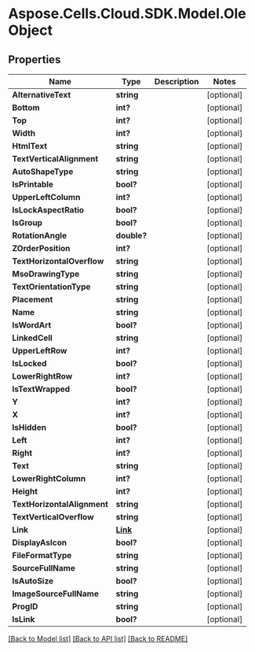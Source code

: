 # Aspose.Cells.Cloud.SDK.Model.OleObject
## Properties

Name | Type | Description | Notes
------------ | ------------- | ------------- | -------------
**AlternativeText** | **string** |  | [optional] 
**Bottom** | **int?** |  | [optional] 
**Top** | **int?** |  | [optional] 
**Width** | **int?** |  | [optional] 
**HtmlText** | **string** |  | [optional] 
**TextVerticalAlignment** | **string** |  | [optional] 
**AutoShapeType** | **string** |  | [optional] 
**IsPrintable** | **bool?** |  | [optional] 
**UpperLeftColumn** | **int?** |  | [optional] 
**IsLockAspectRatio** | **bool?** |  | [optional] 
**IsGroup** | **bool?** |  | [optional] 
**RotationAngle** | **double?** |  | [optional] 
**ZOrderPosition** | **int?** |  | [optional] 
**TextHorizontalOverflow** | **string** |  | [optional] 
**MsoDrawingType** | **string** |  | [optional] 
**TextOrientationType** | **string** |  | [optional] 
**Placement** | **string** |  | [optional] 
**Name** | **string** |  | [optional] 
**IsWordArt** | **bool?** |  | [optional] 
**LinkedCell** | **string** |  | [optional] 
**UpperLeftRow** | **int?** |  | [optional] 
**IsLocked** | **bool?** |  | [optional] 
**LowerRightRow** | **int?** |  | [optional] 
**IsTextWrapped** | **bool?** |  | [optional] 
**Y** | **int?** |  | [optional] 
**X** | **int?** |  | [optional] 
**IsHidden** | **bool?** |  | [optional] 
**Left** | **int?** |  | [optional] 
**Right** | **int?** |  | [optional] 
**Text** | **string** |  | [optional] 
**LowerRightColumn** | **int?** |  | [optional] 
**Height** | **int?** |  | [optional] 
**TextHorizontalAlignment** | **string** |  | [optional] 
**TextVerticalOverflow** | **string** |  | [optional] 
**Link** | [**Link**](Link.md) |  | [optional] 
**DisplayAsIcon** | **bool?** |  | [optional] 
**FileFormatType** | **string** |  | [optional] 
**SourceFullName** | **string** |  | [optional] 
**IsAutoSize** | **bool?** |  | [optional] 
**ImageSourceFullName** | **string** |  | [optional] 
**ProgID** | **string** |  | [optional] 
**IsLink** | **bool?** |  | [optional] 

[[Back to Model list]](../README.md#documentation-for-models) [[Back to API list]](../README.md#documentation-for-api-endpoints) [[Back to README]](../README.md)

